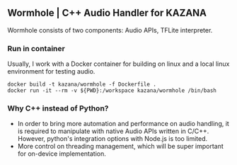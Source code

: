 ## Wormhole | C++ Audio Handler for KAZANA
Wormhole consists of two components: Audio APIs, TFLite interpreter.

### Run in container
Usually, I work with a Docker container for building on linux and a local linux environment for testing audio.
```shell
docker build -t kazana/wormhole -f Dockerfile .
docker run -it --rm -v ${PWD}:/workspace kazana/wormhole /bin/bash
```

### Why C++ instead of Python?
- In order to bring more automation and performance on audio handling, it is required to manipulate with native Audio APIs written in C/C++. However, python's integration options with Node.js is too limited. 
- More control on threading management, which will be super important for on-device implementation.
